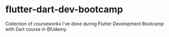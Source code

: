 # flutter-dart-dev-bootcamp
Collection of courseworks I've done during Flutter Development Bootcamp with Dart course in @Udemy.
